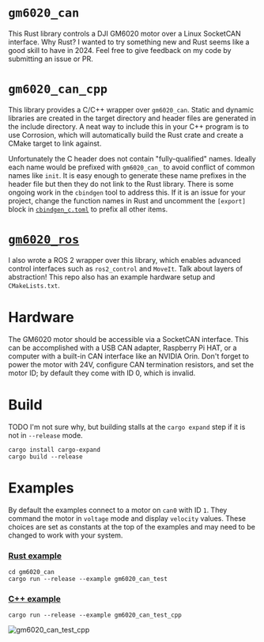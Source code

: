 # `gm6020_can`
This Rust library controls a DJI GM6020 motor over a Linux SocketCAN interface. Why Rust? I wanted to try something new and Rust seems like a good skill to have in 2024. Feel free to give feedback on my code by submitting an issue or PR.

# `gm6020_can_cpp`
This library provides a C/C++ wrapper over `gm6020_can`. Static and dynamic libraries are created in the target directory and header files are generated in the include directory. A neat way to include this in your C++ program is to use Corrosion, which will automatically build the Rust crate and create a CMake target to link against.

Unfortunately the C header does not contain "fully-qualified" names. Ideally each name would be prefixed with `gm6020_can_` to avoid conflict of common names like `init`. It is easy enough to generate these name prefixes in the header file but then they do not link to the Rust library. There is some ongoing work in the `cbindgen` tool to address this. If it is an issue for your project, change the function names in Rust and uncomment the `[export]` block in [`cbindgen_c.toml`](cbindgen_c.toml) to prefix all other items.

# [`gm6020_ros`](https://github.com/mjforan/gm6020_ros/)
I also wrote a ROS 2 wrapper over this library, which enables advanced control interfaces such as `ros2_control` and `MoveIt`. Talk about layers of abstraction! This repo also has an example hardware setup and `CMakeLists.txt`.

# Hardware
The GM6020 motor should be accessible via a SocketCAN interface. This can be accomplished with a USB CAN adapter, Raspberry Pi HAT, or a computer with a built-in CAN interface like an NVIDIA Orin. Don't forget to power the motor with 24V, configure CAN termination resistors, and set the motor ID; by default they come with ID 0, which is invalid.

# Build
TODO I'm not sure why, but building stalls at the `cargo expand` step if it is not in `--release` mode.
```
cargo install cargo-expand
cargo build --release
```

# Examples
By default the examples connect to a motor on `can0` with ID `1`. They command the motor in `voltage` mode and display `velocity` values.
These choices are set as constants at the top of the examples and may need to be changed to work with your system.

### [Rust example](gm6020_can/examples/gm6020_can_test.rs)
```
cd gm6020_can
cargo run --release --example gm6020_can_test
```

### [C++ example](examples/gm6020_can_test_cpp.rs)
```
cargo run --release --example gm6020_can_test_cpp
```



![gm6020_can_test_cpp](gm6020_can_test_cpp.gif)